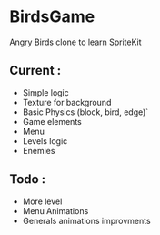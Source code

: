 # BirdsGame
Angry Birds clone to learn SpriteKit

## Current : 
- Simple logic
- Texture for background 
- Basic Physics (block, bird, edge)`
- Game elements
- Menu
- Levels logic
- Enemies

## Todo : 
- More level
- Menu Animations
- Generals animations improvments
